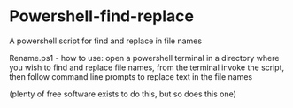 # Powershell-find-replace
A powershell script for find and replace in file names

Rename.ps1 - how to use: open a powershell terminal in a directory where you wish to find and replace file names, from the terminal invoke the script, then follow command line prompts to replace text in the file names

(plenty of free software exists to do this, but so does this one)
